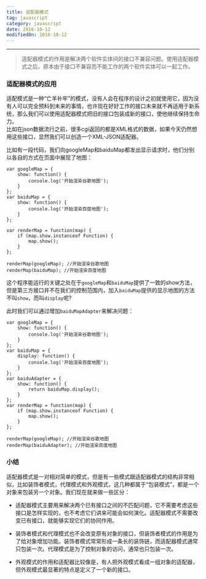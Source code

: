 ```yaml
---
title: 适配器模式
tag: javascript
category: javascript
date: 2016-10-12
modifiedOn: 2016-10-12
---
```

* * *

> 适配器模式的作用是解决两个软件实体间的接口不兼容问题。使用适配器模式之后，原本由于接口不兼容而不能工作的两个软件实体可以一起工作。

### 适配器模式的应用

适配模式是一种“亡羊补牢”的模式，没有人会在程序的设计之初就使用它，因为没有人可以完全预料到未来的事情，也许现在好好工作的接口未来就不再适用于新系统，那么我们可以使用适配器模式把旧的接口包装成新的接口，使他继续保持生命力。  
比如在json数据流行之前，很多cgi返回的都是XML格式的数据，如果今天仍然想用这些接口，显然我们可以创造一个XML-JSON适配器。

比如有一段代码，我们向googleMap和baiduMap都发出显示请求时，他们分别以各自的方式在页面中展现了地图：

    
    
    var googleMap = {
        show: function() {
            console.log('开始渲染谷歌地图');
        }
    };
    var baiduMap = {
        show: function() {
            console.log('开始渲染百度地图');
        }
    };
    
    var renderMap = function(map) {
        if (map.show.instanceof Function) {
            map.show();
        }
    };
    
    renderMap(googleMap); //开始渲染谷歌地图
    renderMap(baiduMap); //开始渲染百度地图

这个程序能运行的关键之处在于`googleMap`和`baiduMap`提供了一致的show方法，但是第三方接口并不在我们的控制范围内，加入`baiduMap`提供的显示地图的方法不叫`show`，而叫`display`呢?

此时我们可以通过增加`baiduMapAdapter`来解决问题：

    
    
    var googleMap = {
        show: function() {
            console.log('开始渲染谷歌地图');
        }
    };
    var baiduMap = {
        display: function() {
            console.log('开始渲染百度地图');
        }
    };
    var baiduAdapter = {
        show: function() {
            return baiduMap.display();
        }
    };
    var renderMap = function(map) {
        if (map.show.instanceof Function) {
            map.show();
        }
    };
    
    renderMap(googleMap); //开始渲染谷歌地图
    renderMap(baiduAdapter); //开始渲染百度地图

### 小结

适配器模式是一对相对简单的模式，但是有一些模式跟适配器模式的结构非常相似，比如装饰者模式，代理模式和外观模式，这几种都属于“包装模式”，都是一个对象来包装另一个对象。我们现在就来做一些区分：

  * 适配器模式主要用来解决两个已有接口之间的不匹配问题，它不需要考虑这些接口是怎样实现的，也不考虑它们讲来可能会如何演化。适配器模式不需要改变已有接口，就能够实现它们的协同作用。

  * 装饰者模式和代理模式也不会改变原有对象的接口，但装饰者模式的作用是为了给对象增加功能。装饰者模式常常形成一条长的装饰链，而适配器模式通常只包装一次。代理模式是为了控制对象的访问，通常也只包装一次。

  * 外观模式的作用和适配器比较像是，有人把外观模式看成一组对象的适配器，但外观模式最显著的特点是定义了一个新的接口。

